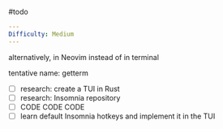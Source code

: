 #todo 

```yaml
---
Difficulty: Medium
---
```

alternatively, in Neovim instead of in terminal

tentative name: getterm

- [ ] research: create a TUI in Rust
- [ ] research: Insomnia repository
- [ ] CODE CODE CODE
- [ ] learn default Insomnia hotkeys and implement it in the TUI